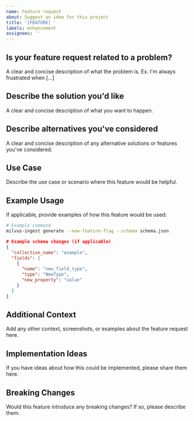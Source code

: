 ```yaml
---
name: Feature request
about: Suggest an idea for this project
title: '[FEATURE] '
labels: enhancement
assignees: ''
---
```


## Is your feature request related to a problem?
A clear and concise description of what the problem is. Ex. I'm always frustrated when [...]

## Describe the solution you'd like
A clear and concise description of what you want to happen.

## Describe alternatives you've considered
A clear and concise description of any alternative solutions or features you've considered.

## Use Case
Describe the use case or scenario where this feature would be helpful.

## Example Usage
If applicable, provide examples of how this feature would be used:

```bash
# Example command
milvus-ingest generate --new-feature-flag --schema schema.json
```

```json
# Example schema changes (if applicable)
{
  "collection_name": "example",
  "fields": [
    {
      "name": "new_field_type",
      "type": "NewType",
      "new_property": "value"
    }
  ]
}
```

## Additional Context
Add any other context, screenshots, or examples about the feature request here.

## Implementation Ideas
If you have ideas about how this could be implemented, please share them here.

## Breaking Changes
Would this feature introduce any breaking changes? If so, please describe them.